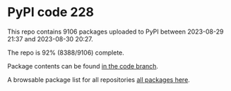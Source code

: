 # PyPI code 228

This repo contains 9106 packages uploaded to PyPI between 
2023-08-29 21:37 and 2023-08-30 20:27.

The repo is 92% (8388/9106) complete.

Package contents can be found [in the code branch](https://github.com/pypi-data/pypi-mirror-228/tree/code/packages).

A browsable package list for all repositories [all packages here](https://pypi-data.github.io/website/repositories/pypi-mirror-228).


